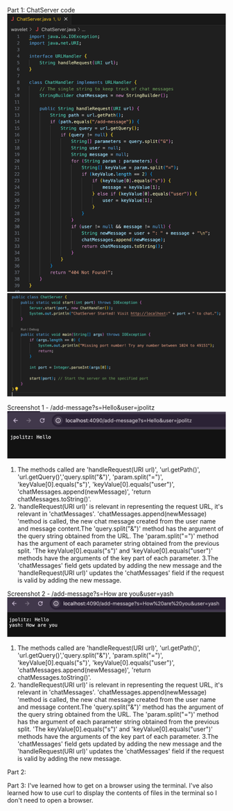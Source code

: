 Part 1:
ChatServer code
![Image](code2.png)
![Image](codelr2.png)

Screenshot 1 - /add-message?s=Hello&user=jpolitz
![Image](hello1.png)
1. The methods called are 'handleRequest(URI url)', 'url.getPath()', 'url.getQuery()','query.split("&")', 'param.split("=")', 'keyValue[0].equals("s")', 'keyValue[0].equals("user")', 'chatMessages.append(newMessage)', 'return chatMessages.toString()'.
2. 'handleRequest(URI url)' is relevant in representing the request URL, it's relevant in 'chatMessages'. 'chatMessages.append(newMessage) 'method is called, the new chat message created from the user name and message content.The 'query.split("&")' method has the argument of the query string obtained from the URL. The 'param.split("=")' method has the argument of each parameter string obtained from the previous split. 'The keyValue[0].equals("s")' and 'keyValue[0].equals("user")' methods have the arguments of the key part of each parameter.
3.The 'chatMessages' field gets updated by adding the new message and the 'handleRequest(URI url)' updates the 'chatMessages' field if the request is valid by adding the new message.

Screenshot 2 - /add-message?s=How are you&user=yash
![Image](hello2.png)
1. The methods called are 'handleRequest(URI url)', 'url.getPath()', 'url.getQuery()','query.split("&")', 'param.split("=")', 'keyValue[0].equals("s")', 'keyValue[0].equals("user")', 'chatMessages.append(newMessage)', 'return chatMessages.toString()'.
2. 'handleRequest(URI url)' is relevant in representing the request URL, it's relevant in 'chatMessages'. 'chatMessages.append(newMessage) 'method is called, the new chat message created from the user name and message content.The 'query.split("&")' method has the argument of the query string obtained from the URL. The 'param.split("=")' method has the argument of each parameter string obtained from the previous split. 'The keyValue[0].equals("s")' and 'keyValue[0].equals("user")' methods have the arguments of the key part of each parameter.
3.The 'chatMessages' field gets updated by adding the new message and the 'handleRequest(URI url)' updates the 'chatMessages' field if the request is valid by adding the new message.

Part 2:

Part 3:
I've learned how to get on a browser using the terminal. I've also learned how to use curl to display the contents of files in the terminal so I don't need to open a browser. 

